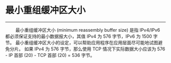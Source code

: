 # 最小重组缓冲区大小
***

&emsp;&emsp;
最小重组缓冲区大小 (minimum reassembly buffer size) 是指 IPv4/IPv6 都必须保证支持的最小数据报大小，其值 IPv4 为 576 字节，IPv6 为 1500 字节。
最小重组缓冲区大小的设定，可以帮助应用程序在应用层面尽可能地试图避免分片。
如果 IPv4 为 576 字节，那么使用 TCP 情况下实际数据大小应该为 576 - IP 首部 (20) - TCP 首部 (20) = 536 字节。